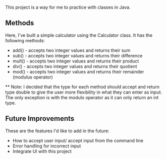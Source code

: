 This project is a way for me to practice with classes in Java.

## Methods
Here, I've built a simple calculator using the Calculator class. It has the following methods:

- add() - accepts two integer values and returns their sum
- sub() - accepts two integer values and returns their difference 
- mult() - accepts two integer values and returns their product
- div() - accepts two integer values and returns their quotient
- mod() - accepts two integer values and returns their remainder (modulus operator) 

** Note: I decided that the type for each method should accept and return type double to give the user more flexibility in what they can enter as input. The only exception is with the modulo operator as it can only return an int type.

## Future Improvements
These are the features I'd like to add in the future:
- How to accept user input/ accept input from the command line
- Error handling for incorrect input 
- Integrate UI with this project